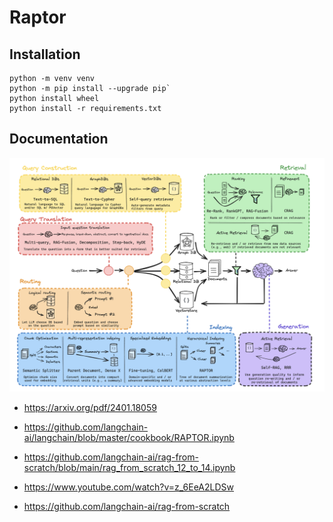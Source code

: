 # Raptor

## Installation

```
python -m venv venv
python -m pip install --upgrade pip`
python install wheel
python install -r requirements.txt
```

## Documentation

![rag cookbook](docs/rag.png)

- https://arxiv.org/pdf/2401.18059

- https://github.com/langchain-ai/langchain/blob/master/cookbook/RAPTOR.ipynb

- https://github.com/langchain-ai/rag-from-scratch/blob/main/rag_from_scratch_12_to_14.ipynb

 - https://www.youtube.com/watch?v=z_6EeA2LDSw

- https://github.com/langchain-ai/rag-from-scratch